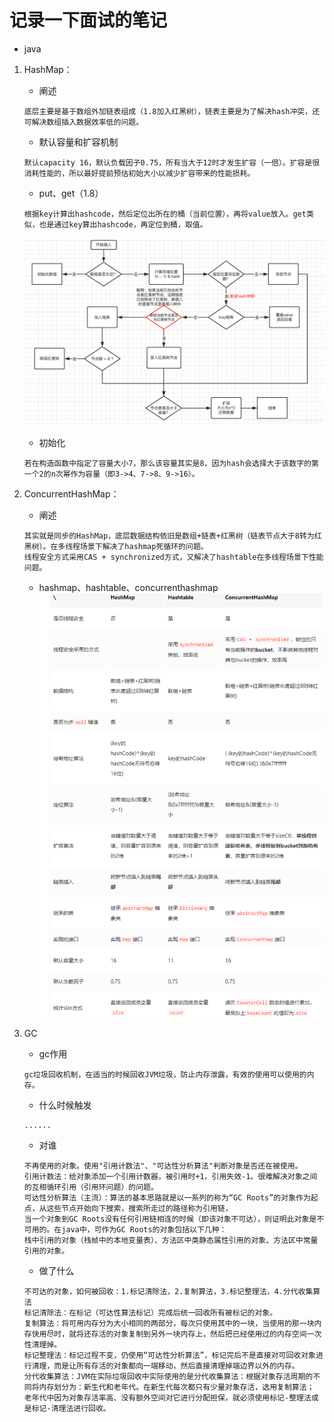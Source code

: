 # 记录一下面试的笔记
- java
1. HashMap：
    - 阐述
    ```
    底层主要是基于数组外加链表组成（1.8加入红黑树），链表主要是为了解决hash冲突，还可解决数组插入数据效率低的问题。
    ```
    - 默认容量和扩容机制
    ```
    默认capacity 16，默认负载因子0.75，所有当大于12时才发生扩容（一倍）。扩容是很消耗性能的，所以最好提前预估初始大小以减少扩容带来的性能损耗。
    ```
    - put、get（1.8）
    ```
    根据key计算出hashcode，然后定位出所在的桶（当前位置），再将value放入。get类似，也是通过key算出hashcode，再定位到桶，取值。
    ```
     ![image](https://github.com/zeng13445/mianshi/blob/main/images/put.png)
    - 初始化
    ```
    若在构造函数中指定了容量大小7，那么该容量其实是8，因为hash会选择大于该数字的第一个2的n次幂作为容量（即3->4、7->8、9->16）。
    ```
2. ConcurrentHashMap：
    - 阐述
    ```
    其实就是同步的HashMap，底层数据结构依旧是数组+链表+红黑树（链表节点大于8转为红黑树）。在多线程场景下解决了hashmap死循环的问题。
    线程安全方式采用CAS + synchronized方式，又解决了hashtable在多线程场景下性能问题。
    ```
    - hashmap、hashtable、concurrenthashmap
    ![image](https://github.com/zeng13445/mianshi/blob/main/images/difference.png)
    
3. GC
    - gc作用
    ```
    gc垃圾回收机制，在适当的时候回收JVM垃圾，防止内存泄露，有效的使用可以使用的内存。
    ```
    - 什么时候触发
    ```
    ......
    ```
    - 对谁
    ```
    不再使用的对象。使用"引用计数法"、"可达性分析算法"判断对象是否还在被使用。
    引用计数法：给对象添加一个引用计数器，被引用时+1，引用失效-1。很难解决对象之间的互相循环引用（引用环问题）的问题。
    可达性分析算法（主流）：算法的基本思路就是以一系列的称为“GC Roots”的对象作为起点，从这些节点开始向下搜索，搜索所走过的路径称为引用链，
    当一个对象到GC Roots没有任何引用链相连的时候（即该对象不可达），则证明此对象是不可用的。在java中，可作为GC Roots的对象包括以下几种：
    栈中引用的对象（栈帧中的本地变量表）、方法区中类静态属性引用的对象、方法区中常量引用的对象。
    ```
    - 做了什么
    ```
    不可达的对象，如何被回收：1.标记清除法，2.复制算法，3.标记整理法，4.分代收集算法
    标记清除法：在标记（可达性算法标记）完成后统一回收所有被标记的对象。
    复制算法：将可用内存分为大小相同的两部分，每次只使用其中的一块，当使用的那一块内存快用尽时，就将还存活的对象复制到另外一块内存上，然后把已经使用过的内存空间一次性清理掉。
    标记整理法：标记过程不变，仍使用“可达性分析算法”，标记完后不是直接对可回收对象进行清理，而是让所有存活的对象都向一端移动，然后直接清理掉端边界以外的内存。
    分代收集算法：JVM在实际垃圾回收中实际使用的是分代收集算法：根据对象存活周期的不同将内存划分为：新生代和老年代。在新生代每次都只有少量对象存活，选用复制算法；
    老年代中因为对象存活率高、没有额外空间对它进行分配担保，就必须使用标记-整理法或是标记-清理法进行回收。
    ```
